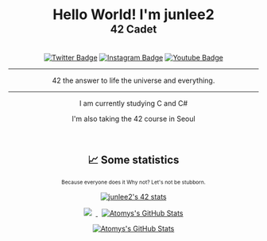 <h1 align="center">
  <span>Hello World! I'm junlee2</span>
  <br/>
  <span style="font-size: 75%; font-weight: normal;"><b>42 Cadet</b></span>
</h1>

<p align="center"><br/><a href="https://twitter.com/"><img src="https://img.shields.io/badge/Twitter-Profile-informational?style=flat&amp;logo=twitter&amp;logoColor=white&amp;color=1CA2F1" alt="Twitter Badge"></a>
<a href="https://www.instagram.com/"><img src="https://img.shields.io/badge/instagram-Profile-informational?style=flat&amp;logo=instagram&amp;logoColor=white&amp;color=E1306C" alt="Instagram Badge"></a>
<a href="https://www.youtube.com/"><img src="https://img.shields.io/badge/Youtube-Profile-informational?style=flat&amp;logo=youtube&amp;logoColor=white&amp;color=FF0000" alt="Youtube Badge"></a></p>

----

<p align="center">
42 the answer to life the universe and everything.
</p>

----

<p align="center">I am currently studying C and C#</p>

<p align="center">I'm also taking the 42 course in Seoul</p>

<br/>
<h2 align="center">📈 Some statistics</h2>
<p align="center">
  <small style="font-size: 75%; font-weight: normal;">Because everyone does it Why not? Let's not be stubborn.</small>
</p>

<p align="center">
  <a href="https://github.com/JaeSeoKim/badge42"><img src="https://badge42.vercel.app/api/v2/clbvqqcas00060fla8r4diiz6/stats?cursusId=21&coalitionId=87" alt="junlee2's 42 stats" />
  </a>
</p>

<p align="center">
  <a href="https://github.com/lowhook03">
    <img style="margin-left:0.5rem; margin-right:0.5rem" src="https://github-readme-stats.vercel.app/api?username=lowhook03&show_icons=true&theme=shades-of-purple&hide_border=true" />
    <img style="margin-left:0.5rem; margin-right:0.5rem" src="https://github-readme-streak-stats.herokuapp.com?user=lowhook03&theme=shades-of-purple&hide_border=true&date_format=j%20M%5B%20Y%5D" alt="Atomys's GitHub Stats" />
  </a>
</p>

<p align="center">
  <a href="https://github.com/JaeSeoKim/badge42"><img style="margin-left:0.5rem; margin-right:0.5rem" src="https://github-readme-stats.vercel.app/api/top-langs?username=lowhook03&show_icons=true&layout=compact&theme=shades-of-purple&hide_border=true" alt="Atomys's GitHub Stats" />
  </a>
</p>
